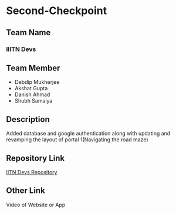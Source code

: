 # Second-Checkpoint

## Team Name
### IIITN Devs

## Team Member
* Debdip Mukherjee
* Akshat Gupta
* Danish Ahmad
* Shubh Samaiya

## Description
Added database and google authentication along with updating and revamping the layout of portal 1(Navigating the road maze)

## Repository Link
[IITN Devs Repository](https://github.com/DebdipWritesCode/IITN-Devs-Ideation)

## Other Link
Video of Website or App
